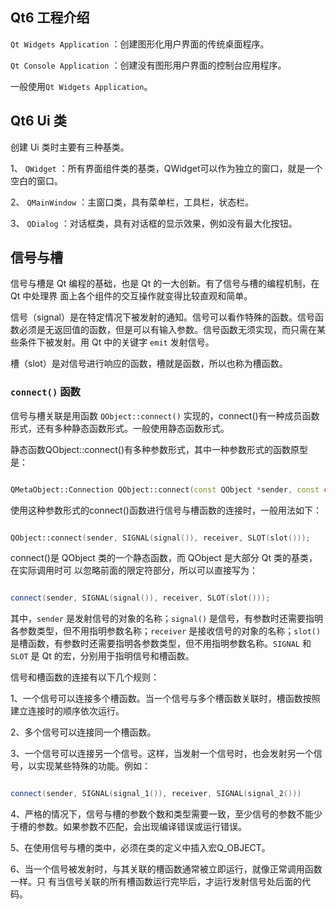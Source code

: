 ## Qt6 工程介绍

`Qt Widgets Application` ：创建图形化用户界面的传统桌面程序。

`Qt Console Application` ：创建没有图形用户界面的控制台应用程序。

一般使用`Qt Widgets Application`。

## Qt6 Ui 类

创建 Ui 类时主要有三种基类。

1、 `QWidget` ：所有界面组件类的基类，QWidget可以作为独立的窗口，就是一个空白的窗口。

2、 `QMainWindow` ：主窗口类，具有菜单栏，工具栏，状态栏。

3、 `QDialog` ：对话框类，具有对话框的显示效果，例如没有最大化按钮。

## 信号与槽

信号与槽是 Qt 编程的基础，也是 Qt 的一大创新。有了信号与槽的编程机制，在 Qt 中处理界
面上各个组件的交互操作就变得比较直观和简单。

信号（signal）是在特定情况下被发射的通知。信号可以看作特殊的函数。信号函数必须是无返回值的函数，但是可以有输入参数。信号函数无须实现，而只需在某些条件下被发射。用 Qt 中的关键字 `emit` 发射信号。

槽（slot）是对信号进行响应的函数，槽就是函数，所以也称为槽函数。

### `connect()` 函数

信号与槽关联是用函数 `QObject::connect()` 实现的，connect()有一种成员函数形式，还有多种静态函数形式。一般使用静态函数形式。

静态函数QObject::connect()有多种参数形式，其中一种参数形式的函数原型是：

```cpp

QMetaObject::Connection QObject::connect(const QObject *sender, const char *signal, const QObject *receiver, const char *method, Qt::ConnectionType type = Qt::AutoConnection)

```

使用这种参数形式的connect()函数进行信号与槽函数的连接时，一般用法如下：

```cpp

QObject::connect(sender, SIGNAL(signal()), receiver, SLOT(slot()));

```

connect()是 QObject 类的一个静态函数，而 QObject 是大部分 Qt 类的基类，在实际调用时可
以忽略前面的限定符部分，所以可以直接写为：

```cpp

connect(sender, SIGNAL(signal()), receiver, SLOT(slot()));

```

其中，`sender` 是发射信号的对象的名称；`signal()` 是信号，有参数时还需要指明各参数类型，但不用指明参数名称；`receiver` 是接收信号的对象的名称；`slot()` 是槽函数，有参数时还需要指明各参数类型，但不用指明参数名称。`SIGNAL` 和 `SLOT` 是 Qt 的宏，分别用于指明信号和槽函数。

信号和槽函数的连接有以下几个规则：

1、一个信号可以连接多个槽函数。当一个信号与多个槽函数关联时，槽函数按照建立连接时的顺序依次运行。

2、多个信号可以连接同一个槽函数。

3、一个信号可以连接另一个信号。这样，当发射一个信号时，也会发射另一个信号，以实现某些特殊的功能。例如：

```cpp

connect(sender, SIGNAL(signal_1()), receiver, SIGNAL(signal_2()))

```

4、严格的情况下，信号与槽的参数个数和类型需要一致，至少信号的参数不能少于槽的参数。如果参数不匹配，会出现编译错误或运行错误。

5、在使用信号与槽的类中，必须在类的定义中插入宏Q_OBJECT。

6、当一个信号被发射时，与其关联的槽函数通常被立即运行，就像正常调用函数一样。只
有当信号关联的所有槽函数运行完毕后，才运行发射信号处后面的代码。





